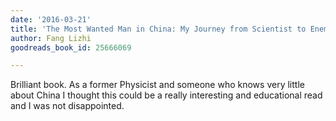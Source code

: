 ```yaml
---
date: '2016-03-21'
title: 'The Most Wanted Man in China: My Journey from Scientist to Enemy of the State'
author: Fang Lizhi
goodreads_book_id: 25666069

---
```

Brilliant book. As a former Physicist and someone who knows very little about China I thought this could be a really interesting and educational read and I was not disappointed. 
